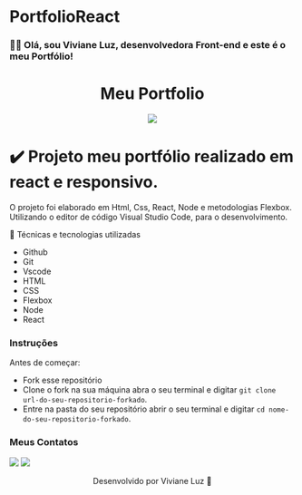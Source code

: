# PortfolioReact

### ✋🏾 Olá, sou Viviane Luz, desenvolvedora Front-end e este é o meu Portfólio!


<h1 align="center"> Meu Portfolio </h1>

<p align="center">
<img loading="lazy" src="http://img.shields.io/static/v1?label=STATUS&message=EM%20DESENVOLVIMENTO&color=GREEN&style=for-the-badge"/>
</p>

# ✔️ Projeto meu portfólio realizado em react e responsivo.
O projeto foi elaborado em Html, Css, React, Node e metodologias Flexbox. Utilizando o editor de código Visual Studio Code, para o desenvolvimento.

 :hammer:  Técnicas e tecnologias utilizadas
- Github
- Git
- Vscode
- HTML
- CSS 
- Flexbox
- Node
- React




### Instruções

Antes de começar:

- Fork esse repositório
- Clone o fork na sua máquina abra o seu terminal e digitar `git clone url-do-seu-repositorio-forkado`.
- Entre na pasta do seu repositório abrir o seu terminal e digitar `cd nome-do-seu-repositorio-forkado`.
### Meus Contatos

<div>
     <a href="https://www.linkedin.com/in/viviane-luz/-45875016a" target="_blank"><img src="https://img.shields.io/badge/-LinkedIn-%230077B5?style=for-the-badge&logo=linkedin&logoColor=white" target="_blank"></a> 
<a href = "mailto:contatovivianesluzz@gmail.com"><img src="https://img.shields.io/badge/-Gmail-%23333?style=for-the-badge&logo=gmail&logoColor=white" target="_blank"></a>
</div> 






<p align="center">
  Desenvolvido por Viviane Luz 🚀
</p>
